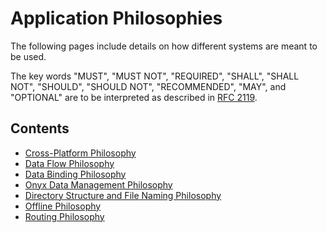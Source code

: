 # Application Philosophies
The following pages include details on how different systems are meant to be used.

The key words "MUST", "MUST NOT", "REQUIRED", "SHALL", "SHALL NOT", "SHOULD", "SHOULD NOT", "RECOMMENDED", "MAY", and
"OPTIONAL" are to be interpreted as described in [RFC 2119](https://datatracker.ietf.org/doc/html/rfc2119).

## Contents
* [Cross-Platform Philosophy](/contributingGuides/philosophies/CROSS-PLATFORM.md)
* [Data Flow Philosophy](/contributingGuides/philosophies/DATA-FLOW.md)
* [Data Binding Philosophy](/contributingGuides/philosophies/DATA-BINDING.md)
* [Onyx Data Management Philosophy](/contributingGuides/philosophies/ONYX-DATA-MANAGEMENT.md)
* [Directory Structure and File Naming Philosophy](/contributingGuides/philosophies/DIRECTORIES.md)
* [Offline Philosophy](/contributingGuides/philosophies/OFFLINE.md)
* [Routing Philosophy](/contributingGuides/philosophies/ROUTING.md)
